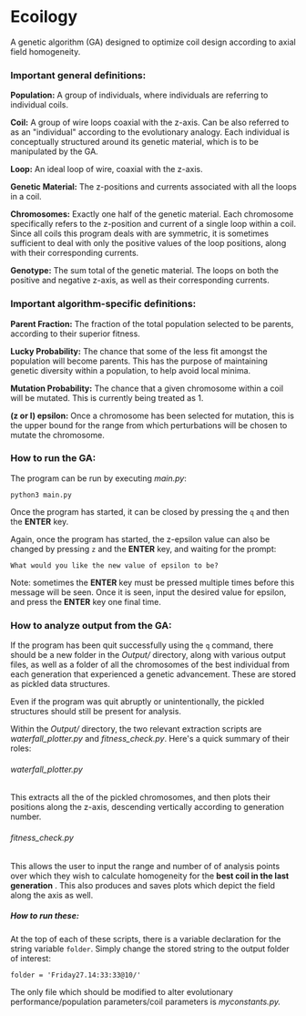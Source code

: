 # Ecoilogy

A genetic algorithm (GA) designed to optimize coil design according to axial field homogeneity.


### Important general definitions:
__Population:__ A group of individuals, where individuals are referring to individual coils.

__Coil:__ A group of wire loops coaxial with the z-axis. Can be also referred to as an "individual" according to the evolutionary analogy. Each individual is conceptually structured around its genetic material, which is to be manipulated by the GA.

__Loop:__ An ideal loop of wire, coaxial with the z-axis.

__Genetic Material:__ The z-positions and currents associated with all the loops in a coil.

__Chromosomes:__ Exactly one half of the genetic material. Each chromosome specifically refers to the z-position and current of a single loop within a coil. Since all coils this program deals with are symmetric, it is sometimes sufficient to deal with only the positive values of the loop positions, along with their corresponding currents.

__Genotype:__ The sum total of the genetic material. The loops on both the positive and negative z-axis, as well as their corresponding currents.


### Important algorithm-specific definitions:
__Parent Fraction:__ The fraction of the total population selected to be parents, according to their superior fitness.

__Lucky Probability:__ The chance that some of the less fit amongst the population will become parents. This has the purpose of maintaining genetic diversity within a population, to help avoid local minima.

__Mutation Probability:__ The chance that a given chromosome within a coil will be mutated. This is currently being treated as 1.

__(z or I) epsilon:__ Once a chromosome has been selected for mutation, this is the upper bound for the range from which perturbations will be chosen to mutate the chromosome.


### How to run the GA:
The program can be run by executing *main.py*:

`python3 main.py`

Once the program has started, it can be closed by pressing the `q` and then the **ENTER** key.



Again, once the program has started, the z-epsilon value can also be changed by pressing `z` and the **ENTER** key, and waiting for the prompt:

`What would you like the new value of epsilon to be?`

Note: sometimes the **ENTER** key must be pressed multiple times before this message will be seen. Once it is seen, input the desired value for epsilon, and press the **ENTER** key one final time.


### How to analyze output from the GA:
If the program has been quit successfully using the `q` command, there should be a new folder in the *Output/* directory, along with various output files, as well as a folder of all the chromosomes of the best individual from each generation that experienced a genetic advancement. These are stored as pickled data structures.

Even if the program was quit abruptly or unintentionally, the pickled structures should still be present for analysis.


Within the *Output/* directory, the two relevant extraction scripts are *waterfall_plotter.py* and *fitness_check.py*. Here's a quick summary of their roles:

###### waterfall_plotter.py
This extracts all the of the pickled chromosomes, and then plots their positions along the z-axis, descending vertically according to generation number.

###### fitness_check.py
This allows the user to input the range and number of of analysis points over which they wish to calculate homogeneity for the **best coil in the last generation** . This also produces and saves plots which depict the field along the axis as well.

##### How to run these:
At the top of each of these scripts, there is a variable declaration for the string variable `folder`. Simply change the stored string to the output folder of interest:

`folder = 'Friday27.14:33:33@10/'`





The only file which should be modified to alter evolutionary performance/population parameters/coil parameters is *myconstants.py.*
